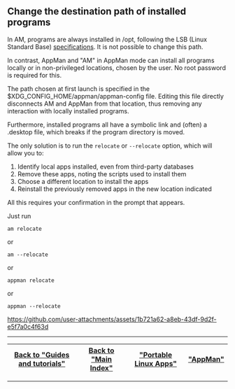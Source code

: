 ## Change the destination path of installed programs
In AM, programs are always installed in /opt, following the LSB (Linux Standard Base) [specifications](https://refspecs.linuxfoundation.org/FHS_3.0/fhs/ch03s13.html). It is not possible to change this path.

In contrast, AppMan and "AM" in AppMan mode can install all programs locally or in non-privileged locations, chosen by the user. No root password is required for this.

The path chosen at first launch is specified in the $XDG_CONFIG_HOME/appman/appman-config file. Editing this file directly disconnects AM and AppMan from that location, thus removing any interaction with locally installed programs.

Furthermore, installed programs all have a symbolic link and (often) a .desktop file, which breaks if the program directory is moved.

The only solution is to run the `relocate` or `--relocate` option, which will allow you to:
1. Identify local apps installed, even from third-party databases
2. Remove these apps, noting the scripts used to install them
3. Choose a different location to install the apps
4. Reinstall the previously removed apps in the new location indicated

All this requires your confirmation in the prompt that appears.

Just run
```
am relocate
```
or
```
am --relocate
```
or
```
appman relocate
```
or
```
appman --relocate
```

https://github.com/user-attachments/assets/1b721a62-a8eb-43df-9d2f-e5f7a0c4f63d

------------------------------------------------------------------------

| [Back to "Guides and tutorials"](../../README.md#guides-and-tutorials) | [Back to "Main Index"](../../README.md#main-index) | ["Portable Linux Apps"](https://portable-linux-apps.github.io/) | [ "AppMan" ](https://github.com/ivan-hc/AppMan) |
| - | - | - | - |

------------------------------------------------------------------------
